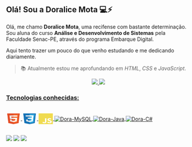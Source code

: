 ## Olá! Sou a Doralice Mota 💻⚡

Olá, me chamo **Doralice Mota**, uma recifense com bastante determinação. Sou aluna do curso **Análise e Desenvolvimento de Sistemas** pela Faculdade Senac-PE, através do programa Embarque Digital.

Aqui tento trazer um pouco do que venho estudando e me dedicando diariamente.

> 📚 Atualmente estou me aprofundando em *HTML*, *CSS* e *JavaScript*.

<div align="center">
  <a href="https://github.com/doramota">
  <img height="180em" src="https://github-readme-stats.vercel.app/api?username=doramota&show_icons=true&theme=synthwave&include_all_commits=true&count_private=true"/>
  <img height="180em" src="https://github-readme-stats.vercel.app/api/top-langs/?username=doramota&layout=compact&langs_count=7&theme=synthwave"/>
</div>

### Tecnologias conhecidas:

<div style="display: inline_block"><br>
  <img align="center" alt="Dora-HTML" height="30" width="40" src="https://raw.githubusercontent.com/devicons/devicon/master/icons/html5/html5-original.svg">
  <img align="center" alt="Dora-CSS" height="30" width="40" src="https://raw.githubusercontent.com/devicons/devicon/master/icons/css3/css3-original.svg">
  <!-- <img align="center" alt="Dora-Bootstrap" height="30" width="40" src="https://cdn.jsdelivr.net/gh/devicons/devicon/icons/bootstrap/bootstrap-original.svg"> -->
  <img align="center" alt="Dora-Js" height="30" width="40" src="https://raw.githubusercontent.com/devicons/devicon/master/icons/javascript/javascript-plain.svg">
  <!-- <img align="center" alt="Dora-Python" height="30" width="40" src="https://cdn.jsdelivr.net/gh/devicons/devicon/icons/python/python-original.svg">
  <img align="center" alt="Dora-Jupyter" height="30" width="40" src="https://cdn.jsdelivr.net/gh/devicons/devicon/icons/jupyter/jupyter-original-wordmark.svg">
  <img align="center" alt="Dora-Postgre" height="30" width="40" src="https://cdn.jsdelivr.net/gh/devicons/devicon/icons/postgresql/postgresql-original.svg"> -->
  <img align="center" alt="Dora-MySQL" height="30" width="40" src="https://cdn.jsdelivr.net/gh/devicons/devicon/icons/mysql/mysql-original.svg">
  <img align="center" alt="Dora-Java" height="30" width="40" src="https://cdn.jsdelivr.net/gh/devicons/devicon/icons/java/java-original.svg">
  <img align="center" alt="Dora-C#" height="30" width="40" src="https://cdn.jsdelivr.net/gh/devicons/devicon/icons/csharp/csharp-original.svg">
</div>
  
  ##
<div> 
  <a href = "mailto:doramota911@gmail.com"><img src="https://img.shields.io/badge/-Gmail-%23333?style=for-the-badge&logo=gmail&logoColor=white" target="_blank"></a>
    <a href="https://www.instagram.com/doralice.mota_/" target="_blank"><img src="https://img.shields.io/badge/-Instagram-%23E4405F?style=for-the-badge&logo=instagram&logoColor=white" target="_blank"></a>
  <a href="https://www.linkedin.com/in/doralice-mota-b02404237/" target="_blank"><img src="https://img.shields.io/badge/-LinkedIn-%230077B5?style=for-the-badge&logo=linkedin&logoColor=white" target="_blank"></a>

</div>
